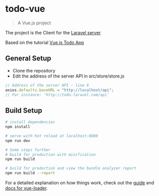 # todo-vue

> A Vue.js project

The project is the Client for the [Laravel server](https://github.com/MikiWojak/todo-laravel)

Based on the tutorial [Vue.js Todo App](https://www.youtube.com/playlist?list=PLEhEHUEU3x5q-xB1On4CsLPts0-rZ9oos)

## General Setup

- Clone the repository
- Edit the address of the server API in src/store/store.js

```javascript
// Address of the server API - line 6
axios.defaults.baseURL = "http://localhost/api";
// For instance: 'http://todo-laravel.com/api'
```

## Build Setup

```bash
# install dependencies
npm install

# serve with hot reload at localhost:8080
npm run dev

# Some steps further
# build for production with minification
npm run build

# build for production and view the bundle analyzer report
npm run build --report
```

For a detailed explanation on how things work, check out the [guide](http://vuejs-templates.github.io/webpack/) and [docs for vue-loader](http://vuejs.github.io/vue-loader).
